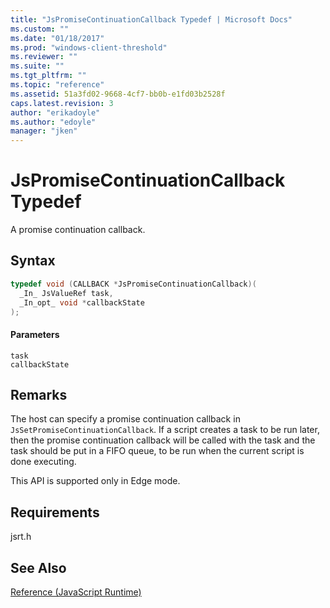 ```yaml
---
title: "JsPromiseContinuationCallback Typedef | Microsoft Docs"
ms.custom: ""
ms.date: "01/18/2017"
ms.prod: "windows-client-threshold"
ms.reviewer: ""
ms.suite: ""
ms.tgt_pltfrm: ""
ms.topic: "reference"
ms.assetid: 51a3fd02-9668-4cf7-bb0b-e1fd03b2528f
caps.latest.revision: 3
author: "erikadoyle"
ms.author: "edoyle"
manager: "jken"
---
```

# JsPromiseContinuationCallback Typedef
A promise continuation callback.  
  
## Syntax  
  
```cpp  
typedef void (CALLBACK *JsPromiseContinuationCallback)(  
  _In_ JsValueRef task,  
  _In_opt_ void *callbackState  
);  
```  
  
#### Parameters  
 `task`  
  `callbackState`  
  
## Remarks  
 The host can specify a promise continuation callback in `JsSetPromiseContinuationCallback`. If a script creates a task to be run later, then the promise continuation callback will be called with the task and the task should be put in a FIFO queue, to be run when the current script is done executing.  
  
 This API is supported only in Edge mode.  
  
## Requirements  
 jsrt.h  
  
## See Also  
 [Reference (JavaScript Runtime)](../chakra-hosting/reference-javascript-runtime.md)